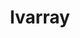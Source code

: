 ---
title: "lvarray"
layout: cache
categories: [package, develop]
meta: {"compilers": ["gcc@13.2.0", "gcc@7.5.0"], "num_specs": 42, "num_specs_by_stack": {"radiuss": 3, "root": 42}, "oss": ["ubuntu18.04", "ubuntu24.04"], "platforms": ["linux"], "stacks": ["radiuss", "root"], "targets": ["x86_64_v3"], "versions": ["0.2.2"]}
spec_details: [{"compiler": "gcc@7.5.0", "hash": "24pyfqxf5fdwomgzol5a4qunfeqqnsnx", "os": "ubuntu18.04", "platform": "linux", "size": "-", "stacks": ["root"], "target": "x86_64_v3", "variants": ["+addr2line", "~benchmarks", "build_system=cmake", "build_type=Release", "~caliper", "~chai", "~cuda", "~docs", "~examples", "generator=make", "~ipo", "~pylvarray", "+shared", "~tests", "~umpire"], "versions": ["0.2.2"]}, {"compiler": "gcc@13.2.0", "hash": "3gfkqqgo3kq5t4s4nrmsukwycub3rpox", "os": "ubuntu24.04", "platform": "linux", "size": "-", "stacks": ["radiuss", "root"], "target": "x86_64_v3", "variants": ["+addr2line", "~benchmarks", "build_system=cmake", "build_type=Release", "~caliper", "~chai", "commit=3f7bacf5a4e967d4628b860132f5c29673314d3a", "~cuda", "~docs", "~examples", "generator=make", "~ipo", "~pylvarray", "+shared", "~tests", "~umpire"], "versions": ["0.2.2"]}, {"compiler": "gcc@7.5.0", "hash": "3tbbvls7u7c3zc5ue3yrdkzs5wakfim4", "os": "ubuntu18.04", "platform": "linux", "size": "-", "stacks": ["root"], "target": "x86_64_v3", "variants": ["+addr2line", "~benchmarks", "build_system=cmake", "build_type=Release", "~caliper", "~chai", "commit=3f7bacf5a4e967d4628b860132f5c29673314d3a", "~cuda", "~docs", "~examples", "generator=make", "~ipo", "~pylvarray", "+shared", "~tests", "~umpire"], "versions": ["0.2.2"]}, {"compiler": "gcc@7.5.0", "hash": "4lnry7oqc3jmvw4ibptrimxld32hjf3c", "os": "ubuntu18.04", "platform": "linux", "size": "-", "stacks": ["root"], "target": "x86_64_v3", "variants": ["+addr2line", "~benchmarks", "build_system=cmake", "build_type=Release", "~caliper", "~chai", "commit=3f7bacf5a4e967d4628b860132f5c29673314d3a", "~cuda", "~docs", "~examples", "generator=make", "~ipo", "~pylvarray", "+shared", "~tests", "~umpire"], "versions": ["0.2.2"]}, {"compiler": "gcc@7.5.0", "hash": "4ojg4fq6rey2hfj2bgd3ctvpslvv4i4z", "os": "ubuntu18.04", "platform": "linux", "size": "-", "stacks": ["root"], "target": "x86_64_v3", "variants": ["+addr2line", "~benchmarks", "build_system=cmake", "build_type=Release", "~caliper", "~chai", "commit=3f7bacf5a4e967d4628b860132f5c29673314d3a", "~cuda", "~docs", "~examples", "generator=make", "~ipo", "~pylvarray", "+shared", "~tests", "~umpire"], "versions": ["0.2.2"]}, {"compiler": "gcc@7.5.0", "hash": "7424vtydj345z3rblelrxxt4pfpu2uu7", "os": "ubuntu18.04", "platform": "linux", "size": "-", "stacks": ["root"], "target": "x86_64_v3", "variants": ["+addr2line", "~benchmarks", "build_system=cmake", "build_type=Release", "~caliper", "~chai", "commit=3f7bacf5a4e967d4628b860132f5c29673314d3a", "~cuda", "~docs", "~examples", "generator=make", "~ipo", "~pylvarray", "+shared", "~tests", "~umpire"], "versions": ["0.2.2"]}, {"compiler": "gcc@13.2.0", "hash": "7b6tro24hlz7aku2xzjjop6dlizjimwd", "os": "ubuntu24.04", "platform": "linux", "size": "-", "stacks": ["root"], "target": "x86_64_v3", "variants": ["+addr2line", "~benchmarks", "build_system=cmake", "build_type=Release", "~caliper", "~chai", "commit=3f7bacf5a4e967d4628b860132f5c29673314d3a", "~cuda", "~docs", "~examples", "generator=make", "~ipo", "~pylvarray", "+shared", "~tests", "~umpire"], "versions": ["0.2.2"]}, {"compiler": "gcc@13.2.0", "hash": "auzbegrh2g4nkao4phlm46e635vyiyit", "os": "ubuntu24.04", "platform": "linux", "size": "-", "stacks": ["root"], "target": "x86_64_v3", "variants": ["+addr2line", "~benchmarks", "build_system=cmake", "build_type=Release", "~caliper", "~chai", "commit=3f7bacf5a4e967d4628b860132f5c29673314d3a", "~cuda", "~docs", "~examples", "generator=make", "~ipo", "~pylvarray", "+shared", "~tests", "~umpire"], "versions": ["0.2.2"]}, {"compiler": "gcc@13.2.0", "hash": "b3mal6pgcfgckwliovjmwpyn5ivncqz5", "os": "ubuntu24.04", "platform": "linux", "size": "-", "stacks": ["root"], "target": "x86_64_v3", "variants": ["+addr2line", "~benchmarks", "build_system=cmake", "build_type=Release", "~caliper", "~chai", "commit=3f7bacf5a4e967d4628b860132f5c29673314d3a", "~cuda", "~docs", "~examples", "generator=make", "~ipo", "~pylvarray", "+shared", "~tests", "~umpire"], "versions": ["0.2.2"]}, {"compiler": "gcc@7.5.0", "hash": "b3tiyiubhfokfwuz6k3wbtyjirxgovyt", "os": "ubuntu18.04", "platform": "linux", "size": "-", "stacks": ["root"], "target": "x86_64_v3", "variants": ["+addr2line", "~benchmarks", "build_system=cmake", "build_type=Release", "~caliper", "~chai", "commit=3f7bacf5a4e967d4628b860132f5c29673314d3a", "~cuda", "~docs", "~examples", "generator=make", "~ipo", "~pylvarray", "+shared", "~tests", "~umpire"], "versions": ["0.2.2"]}, {"compiler": "gcc@7.5.0", "hash": "buh5befczefwh7o7v4e2jpvzwt4ljssx", "os": "ubuntu18.04", "platform": "linux", "size": "-", "stacks": ["root"], "target": "x86_64_v3", "variants": ["+addr2line", "~benchmarks", "build_system=cmake", "build_type=Release", "~caliper", "~chai", "commit=3f7bacf5a4e967d4628b860132f5c29673314d3a", "~cuda", "~docs", "~examples", "generator=make", "~ipo", "~pylvarray", "+shared", "~tests", "~umpire"], "versions": ["0.2.2"]}, {"compiler": "gcc@7.5.0", "hash": "bwbczukkqoxfzi3sktnwmc3xd7ilwgkl", "os": "ubuntu18.04", "platform": "linux", "size": "-", "stacks": ["root"], "target": "x86_64_v3", "variants": ["+addr2line", "~benchmarks", "build_system=cmake", "build_type=Release", "~caliper", "~chai", "commit=3f7bacf5a4e967d4628b860132f5c29673314d3a", "~cuda", "~docs", "~examples", "generator=make", "~ipo", "~pylvarray", "+shared", "~tests", "~umpire"], "versions": ["0.2.2"]}, {"compiler": "gcc@7.5.0", "hash": "cmih4waw4ydczc45uk4utmlqszhs2t2n", "os": "ubuntu18.04", "platform": "linux", "size": "-", "stacks": ["root"], "target": "x86_64_v3", "variants": ["+addr2line", "~benchmarks", "build_system=cmake", "build_type=Release", "~caliper", "~chai", "commit=3f7bacf5a4e967d4628b860132f5c29673314d3a", "~cuda", "~docs", "~examples", "generator=make", "~ipo", "~pylvarray", "+shared", "~tests", "~umpire"], "versions": ["0.2.2"]}, {"compiler": "gcc@7.5.0", "hash": "cs6v5zvauodytcd6hmkkpxnn2nwf4jmx", "os": "ubuntu18.04", "platform": "linux", "size": "-", "stacks": ["root"], "target": "x86_64_v3", "variants": ["+addr2line", "~benchmarks", "build_system=cmake", "build_type=Release", "~caliper", "~chai", "~cuda", "~docs", "~examples", "generator=make", "~ipo", "~pylvarray", "+shared", "~tests", "~umpire"], "versions": ["0.2.2"]}, {"compiler": "gcc@7.5.0", "hash": "ctw3jblaz6gdipqmwiqg6ejopz4cmygx", "os": "ubuntu18.04", "platform": "linux", "size": "-", "stacks": ["root"], "target": "x86_64_v3", "variants": ["+addr2line", "~benchmarks", "build_system=cmake", "build_type=Release", "~caliper", "~chai", "~cuda", "~docs", "~examples", "generator=make", "~ipo", "~pylvarray", "+shared", "~tests", "~umpire"], "versions": ["0.2.2"]}, {"compiler": "gcc@7.5.0", "hash": "e4bptcpkxokou6a2fwnzw3ifpefdfdpt", "os": "ubuntu18.04", "platform": "linux", "size": "-", "stacks": ["root"], "target": "x86_64_v3", "variants": ["+addr2line", "~benchmarks", "build_system=cmake", "build_type=Release", "~caliper", "~chai", "commit=3f7bacf5a4e967d4628b860132f5c29673314d3a", "~cuda", "~docs", "~examples", "generator=make", "~ipo", "~pylvarray", "+shared", "~tests", "~umpire"], "versions": ["0.2.2"]}, {"compiler": "gcc@13.2.0", "hash": "ewezci2zkl4kuou544ouyu4uye7z6gjb", "os": "ubuntu24.04", "platform": "linux", "size": "-", "stacks": ["root"], "target": "x86_64_v3", "variants": ["+addr2line", "~benchmarks", "build_system=cmake", "build_type=Release", "~caliper", "~chai", "commit=3f7bacf5a4e967d4628b860132f5c29673314d3a", "~cuda", "~docs", "~examples", "generator=make", "~ipo", "~pylvarray", "+shared", "~tests", "~umpire"], "versions": ["0.2.2"]}, {"compiler": "gcc@13.2.0", "hash": "gkmdzdf43m7bvyntzs7z2upkyrxujeke", "os": "ubuntu24.04", "platform": "linux", "size": "-", "stacks": ["root"], "target": "x86_64_v3", "variants": ["+addr2line", "~benchmarks", "build_system=cmake", "build_type=Release", "~caliper", "~chai", "commit=3f7bacf5a4e967d4628b860132f5c29673314d3a", "~cuda", "~docs", "~examples", "generator=make", "~ipo", "~pylvarray", "+shared", "~tests", "~umpire"], "versions": ["0.2.2"]}, {"compiler": "gcc@7.5.0", "hash": "grskidickephyjgxyxodm2k77smwlzd5", "os": "ubuntu18.04", "platform": "linux", "size": "-", "stacks": ["root"], "target": "x86_64_v3", "variants": ["+addr2line", "~benchmarks", "build_system=cmake", "build_type=Release", "~caliper", "~chai", "commit=3f7bacf5a4e967d4628b860132f5c29673314d3a", "~cuda", "~docs", "~examples", "generator=make", "~ipo", "~pylvarray", "+shared", "~tests", "~umpire"], "versions": ["0.2.2"]}, {"compiler": "gcc@7.5.0", "hash": "gzirdcnvxie4zivaqkiwoga4smyofkoh", "os": "ubuntu18.04", "platform": "linux", "size": "-", "stacks": ["root"], "target": "x86_64_v3", "variants": ["+addr2line", "~benchmarks", "build_system=cmake", "build_type=Release", "~caliper", "~chai", "~cuda", "~docs", "~examples", "generator=make", "~ipo", "~pylvarray", "+shared", "~tests", "~umpire"], "versions": ["0.2.2"]}, {"compiler": "gcc@7.5.0", "hash": "hwbjn6umih5usktj6g3m2ayfiuppzrj7", "os": "ubuntu18.04", "platform": "linux", "size": "-", "stacks": ["root"], "target": "x86_64_v3", "variants": ["+addr2line", "~benchmarks", "build_system=cmake", "build_type=Release", "~caliper", "~chai", "commit=3f7bacf5a4e967d4628b860132f5c29673314d3a", "~cuda", "~docs", "~examples", "generator=make", "~ipo", "~pylvarray", "+shared", "~tests", "~umpire"], "versions": ["0.2.2"]}, {"compiler": "gcc@7.5.0", "hash": "iptjyb4pinh4pilvmgqtrrrxuhvn4tzm", "os": "ubuntu18.04", "platform": "linux", "size": "-", "stacks": ["root"], "target": "x86_64_v3", "variants": ["+addr2line", "~benchmarks", "build_system=cmake", "build_type=Release", "~caliper", "~chai", "commit=3f7bacf5a4e967d4628b860132f5c29673314d3a", "~cuda", "~docs", "~examples", "generator=make", "~ipo", "~pylvarray", "+shared", "~tests", "~umpire"], "versions": ["0.2.2"]}, {"compiler": "gcc@7.5.0", "hash": "j7rpcicflcdaw2w7tnb2j5kleeq5aclz", "os": "ubuntu18.04", "platform": "linux", "size": "-", "stacks": ["root"], "target": "x86_64_v3", "variants": ["+addr2line", "~benchmarks", "build_system=cmake", "build_type=Release", "~caliper", "~chai", "~cuda", "~docs", "~examples", "generator=make", "~ipo", "~pylvarray", "+shared", "~tests", "~umpire"], "versions": ["0.2.2"]}, {"compiler": "gcc@7.5.0", "hash": "k4tahi7k77ku3sggfzohvbao7h7p4jqz", "os": "ubuntu18.04", "platform": "linux", "size": "-", "stacks": ["root"], "target": "x86_64_v3", "variants": ["+addr2line", "~benchmarks", "build_system=cmake", "build_type=Release", "~caliper", "~chai", "~cuda", "~docs", "~examples", "generator=make", "~ipo", "~pylvarray", "+shared", "~tests", "~umpire"], "versions": ["0.2.2"]}, {"compiler": "gcc@7.5.0", "hash": "kehdtqgk3ipuphi6s4p7pnqn5osn3luo", "os": "ubuntu18.04", "platform": "linux", "size": "-", "stacks": ["root"], "target": "x86_64_v3", "variants": ["+addr2line", "~benchmarks", "build_system=cmake", "build_type=Release", "~caliper", "~chai", "commit=3f7bacf5a4e967d4628b860132f5c29673314d3a", "~cuda", "~docs", "~examples", "generator=make", "~ipo", "~pylvarray", "+shared", "~tests", "~umpire"], "versions": ["0.2.2"]}, {"compiler": "gcc@7.5.0", "hash": "mh47wsynoz6w7pdmw2jsiyz4qwl76pwj", "os": "ubuntu18.04", "platform": "linux", "size": "-", "stacks": ["root"], "target": "x86_64_v3", "variants": ["+addr2line", "~benchmarks", "build_system=cmake", "build_type=Release", "~caliper", "~chai", "~cuda", "~docs", "~examples", "generator=make", "~ipo", "~pylvarray", "+shared", "~tests", "~umpire"], "versions": ["0.2.2"]}, {"compiler": "gcc@7.5.0", "hash": "o7yeq53rl5oqlliu2yeeonbrb7kgtbae", "os": "ubuntu18.04", "platform": "linux", "size": "-", "stacks": ["root"], "target": "x86_64_v3", "variants": ["+addr2line", "~benchmarks", "build_system=cmake", "build_type=Release", "~caliper", "~chai", "~cuda", "~docs", "~examples", "generator=make", "~ipo", "~pylvarray", "+shared", "~tests", "~umpire"], "versions": ["0.2.2"]}, {"compiler": "gcc@7.5.0", "hash": "onm7k47ziof545zmut4ooixsfbvoi3g7", "os": "ubuntu18.04", "platform": "linux", "size": "-", "stacks": ["root"], "target": "x86_64_v3", "variants": ["+addr2line", "~benchmarks", "build_system=cmake", "build_type=Release", "~caliper", "~chai", "~cuda", "~docs", "~examples", "generator=make", "~ipo", "~pylvarray", "+shared", "~tests", "~umpire"], "versions": ["0.2.2"]}, {"compiler": "gcc@7.5.0", "hash": "p2u4qa2n3ago3dzld2aacauvd76o62uu", "os": "ubuntu18.04", "platform": "linux", "size": "-", "stacks": ["root"], "target": "x86_64_v3", "variants": ["+addr2line", "~benchmarks", "build_system=cmake", "build_type=Release", "~caliper", "~chai", "~cuda", "~docs", "~examples", "generator=make", "~ipo", "~pylvarray", "+shared", "~tests", "~umpire"], "versions": ["0.2.2"]}, {"compiler": "gcc@7.5.0", "hash": "prm72jxadvszs4obgusfxcmjsrirbscn", "os": "ubuntu18.04", "platform": "linux", "size": "-", "stacks": ["root"], "target": "x86_64_v3", "variants": ["+addr2line", "~benchmarks", "build_system=cmake", "build_type=Release", "~caliper", "~chai", "~cuda", "~docs", "~examples", "generator=make", "~ipo", "~pylvarray", "+shared", "~tests", "~umpire"], "versions": ["0.2.2"]}, {"compiler": "gcc@7.5.0", "hash": "qhkqzhviaewm6qwiyyvnrexwuonqktit", "os": "ubuntu18.04", "platform": "linux", "size": "-", "stacks": ["root"], "target": "x86_64_v3", "variants": ["+addr2line", "~benchmarks", "build_system=cmake", "build_type=Release", "~caliper", "~chai", "~cuda", "~docs", "~examples", "generator=make", "~ipo", "~pylvarray", "+shared", "~tests", "~umpire"], "versions": ["0.2.2"]}, {"compiler": "gcc@13.2.0", "hash": "t7sooypiu7rsqgwku4ixk7iz3iwwx56a", "os": "ubuntu24.04", "platform": "linux", "size": "-", "stacks": ["radiuss", "root"], "target": "x86_64_v3", "variants": ["+addr2line", "~benchmarks", "build_system=cmake", "build_type=Release", "~caliper", "~chai", "commit=3f7bacf5a4e967d4628b860132f5c29673314d3a", "~cuda", "~docs", "~examples", "generator=make", "~ipo", "~pylvarray", "+shared", "~tests", "~umpire"], "versions": ["0.2.2"]}, {"compiler": "gcc@13.2.0", "hash": "tqxpwjptb5ilvg633aetthkrao3clm3b", "os": "ubuntu24.04", "platform": "linux", "size": "-", "stacks": ["root"], "target": "x86_64_v3", "variants": ["+addr2line", "~benchmarks", "build_system=cmake", "build_type=Release", "~caliper", "~chai", "commit=3f7bacf5a4e967d4628b860132f5c29673314d3a", "~cuda", "~docs", "~examples", "generator=make", "~ipo", "~pylvarray", "+shared", "~tests", "~umpire"], "versions": ["0.2.2"]}, {"compiler": "gcc@7.5.0", "hash": "txwtgcb3ko253jmf74jb7p3qjp6o7hsp", "os": "ubuntu18.04", "platform": "linux", "size": "-", "stacks": ["root"], "target": "x86_64_v3", "variants": ["+addr2line", "~benchmarks", "build_system=cmake", "build_type=Release", "~caliper", "~chai", "~cuda", "~docs", "~examples", "generator=make", "~ipo", "~pylvarray", "+shared", "~tests", "~umpire"], "versions": ["0.2.2"]}, {"compiler": "gcc@13.2.0", "hash": "uhx7u6mcwrnr4lt2piedwfahcdbyqrq7", "os": "ubuntu24.04", "platform": "linux", "size": "-", "stacks": ["root"], "target": "x86_64_v3", "variants": ["+addr2line", "~benchmarks", "build_system=cmake", "build_type=Release", "~caliper", "~chai", "commit=3f7bacf5a4e967d4628b860132f5c29673314d3a", "~cuda", "~docs", "~examples", "generator=make", "~ipo", "~pylvarray", "+shared", "~tests", "~umpire"], "versions": ["0.2.2"]}, {"compiler": "gcc@7.5.0", "hash": "utt2fpka2obf6pjx3od5rscpypij72ct", "os": "ubuntu18.04", "platform": "linux", "size": "-", "stacks": ["root"], "target": "x86_64_v3", "variants": ["+addr2line", "~benchmarks", "build_system=cmake", "build_type=Release", "~caliper", "~chai", "commit=3f7bacf5a4e967d4628b860132f5c29673314d3a", "~cuda", "~docs", "~examples", "generator=make", "~ipo", "~pylvarray", "+shared", "~tests", "~umpire"], "versions": ["0.2.2"]}, {"compiler": "gcc@13.2.0", "hash": "xb5bjybbylt2gbrgzg4psk5ap6xwrb3d", "os": "ubuntu24.04", "platform": "linux", "size": "-", "stacks": ["root"], "target": "x86_64_v3", "variants": ["+addr2line", "~benchmarks", "build_system=cmake", "build_type=Release", "~caliper", "~chai", "commit=3f7bacf5a4e967d4628b860132f5c29673314d3a", "~cuda", "~docs", "~examples", "generator=make", "~ipo", "~pylvarray", "+shared", "~tests", "~umpire"], "versions": ["0.2.2"]}, {"compiler": "gcc@7.5.0", "hash": "xe2r6bgrgsxvqmblednvv2keknzmleks", "os": "ubuntu18.04", "platform": "linux", "size": "-", "stacks": ["root"], "target": "x86_64_v3", "variants": ["+addr2line", "~benchmarks", "build_system=cmake", "build_type=Release", "~caliper", "~chai", "~cuda", "~docs", "~examples", "generator=make", "~ipo", "~pylvarray", "+shared", "~tests", "~umpire"], "versions": ["0.2.2"]}, {"compiler": "gcc@7.5.0", "hash": "xnbmau3byaxfi2ndovelz4f4f37lvjdw", "os": "ubuntu18.04", "platform": "linux", "size": "-", "stacks": ["root"], "target": "x86_64_v3", "variants": ["+addr2line", "~benchmarks", "build_system=cmake", "build_type=Release", "~caliper", "~chai", "~cuda", "~docs", "~examples", "generator=make", "~ipo", "~pylvarray", "+shared", "~tests", "~umpire"], "versions": ["0.2.2"]}, {"compiler": "gcc@7.5.0", "hash": "ytsbj2ar7sz57kor724toquzj7ex5zix", "os": "ubuntu18.04", "platform": "linux", "size": "-", "stacks": ["root"], "target": "x86_64_v3", "variants": ["+addr2line", "~benchmarks", "build_system=cmake", "build_type=Release", "~caliper", "~chai", "commit=3f7bacf5a4e967d4628b860132f5c29673314d3a", "~cuda", "~docs", "~examples", "generator=make", "~ipo", "~pylvarray", "+shared", "~tests", "~umpire"], "versions": ["0.2.2"]}, {"compiler": "gcc@13.2.0", "hash": "z7shpq43rmtlxhcw6a64l74itmwoqd6n", "os": "ubuntu24.04", "platform": "linux", "size": "-", "stacks": ["radiuss", "root"], "target": "x86_64_v3", "variants": ["+addr2line", "~benchmarks", "build_system=cmake", "build_type=Release", "~caliper", "~chai", "commit=3f7bacf5a4e967d4628b860132f5c29673314d3a", "~cuda", "~docs", "~examples", "generator=make", "~ipo", "~pylvarray", "+shared", "~tests", "~umpire"], "versions": ["0.2.2"]}, {"compiler": "gcc@7.5.0", "hash": "zw7bld3kvcsntdyrw7p4f4yjtcjom3an", "os": "ubuntu18.04", "platform": "linux", "size": "-", "stacks": ["root"], "target": "x86_64_v3", "variants": ["+addr2line", "~benchmarks", "build_system=cmake", "build_type=Release", "~caliper", "~chai", "~cuda", "~docs", "~examples", "generator=make", "~ipo", "~pylvarray", "+shared", "~tests", "~umpire"], "versions": ["0.2.2"]}]
---